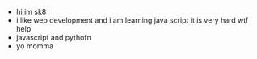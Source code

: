 - hi im sk8
- i like web development and i am learning java script it is very hard wtf help
- javascript and pythofn
- yo momma

